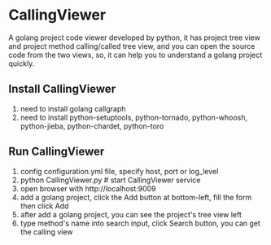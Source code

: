 CallingViewer
=============
A golang project code viewer developed by python, it has project tree view and project method calling/called tree view, and you can open the source code from the two views, so, it can help you to understand a golang project quickly.

Install CallingViewer
---------------------
1. need to install golang callgraph
2. need to install python-setuptools, python-tornado, python-whoosh, python-jieba, python-chardet, python-toro

Run CallingViewer
-----------------
1. config configuration.yml file, specify host, port or log_level
2. python CallingViewer.py # start CallingViewer service
3. open browser with http://localhost:9009
4. add a golang project, click the Add button at bottom-left, fill the form then click Add
5. after add a golang project, you can see the project's tree view left
6. type method's name into search input, click Search button, you can get the calling view
